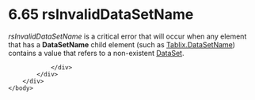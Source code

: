 <html dir="LTR" xmlns:mshelp="http://msdn.microsoft.com/mshelp" xmlns:ddue="http://ddue.schemas.microsoft.com/authoring/2003/5" xmlns:xlink="http://www.w3.org/1999/xlink" xmlns:tool="http://www.microsoft.com/tooltip">
    <head>
        <meta http-equiv="Content-Type" content="text/html; CHARSET=utf-8"></meta>
        <meta name="save" content="history"></meta>
        <title>6.65 rsInvalidDataSetName</title>
        <xml>
            <mshelp:toctitle title="6.65 rsInvalidDataSetName"></mshelp:toctitle>
            <mshelp:rltitle title="[MS-RDL]: rsInvalidDataSetName"></mshelp:rltitle>
            <mshelp:keyword index="A" term="6cee4f18-9475-4375-8fc2-5dda3215ed69"></mshelp:keyword>
            <mshelp:attr name="DCSext.ContentType" value="open specification"></mshelp:attr>
            <mshelp:attr name="AssetID" value="6cee4f18-9475-4375-8fc2-5dda3215ed69"></mshelp:attr>
            <mshelp:attr name="TopicType" value="kbRef"></mshelp:attr>
            <mshelp:attr name="DCSext.Title" value="[MS-RDL]: rsInvalidDataSetName" />
        </xml>
    </head>
    <body>
        <div id="header">
            <h1 class="heading">6.65 rsInvalidDataSetName</h1>
        </div>
        <div id="mainSection">
            <div id="mainBody">
                <div id="allHistory" class="saveHistory"></div>
                <div id="sectionSection0" class="section" name="collapseableSection">
                    

<p><i>rsInvalidDataSetName</i> is a critical error that will
occur when any element that has a <b>DataSetName</b> child element (such as <a href="303f6cb3-cb22-43c4-9861-0c40082219f9.html">Tablix.DataSetName</a>)
contains a value that refers to a non-existent <a href="a14782b0-2e2f-4305-83a3-3de3fd750b6a.html">DataSet</a>.</p>


                </div>
            </div>
        </div>
    </body>
</html>